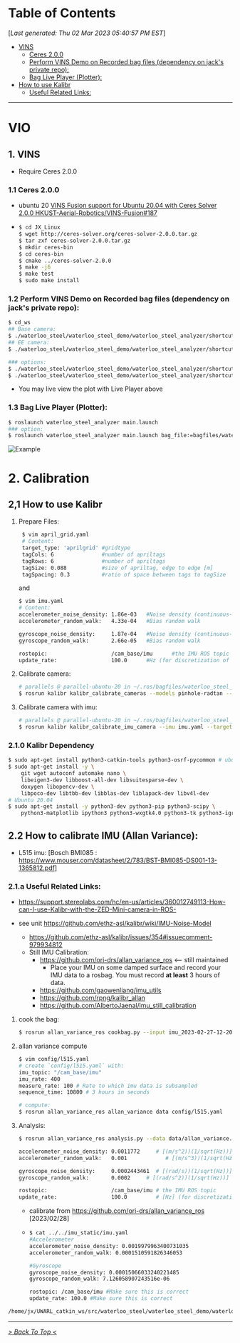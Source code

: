 <toc>

# Table of Contents
[*Last generated: Thu 02 Mar 2023 05:40:57 PM EST*]
  - [VINS](#VINS)
    - [Ceres 2.0.0](#Ceres-200)
    - [Perform VINS Demo on Recorded bag files (dependency on jack's private repo):](#Perform-VINS-Demo-on-Recorded-bag-files-dependency-on-jacks-private-repo)
    - [Bag Live Player (Plotter):](#Bag-Live-Player-Plotter)
  - [How to use Kalibr](#How-to-use-Kalibr)
    - [Useful Related Links:](#Useful-Related-Links)

---
</toc>

# VIO
## 1. VINS

- Require Ceres 2.0.0

### 1.1 Ceres 2.0.0
- ubuntu 20 [VINS Fusion support for Ubuntu 20.04 with Ceres Solver 2.0.0 HKUST-Aerial-Robotics/VINS-Fusion#187](https://github.com/HKUST-Aerial-Robotics/VINS-Fusion/pull/187)

- ```bash
  $ cd JX_Linux
  $ wget http://ceres-solver.org/ceres-solver-2.0.0.tar.gz
  $ tar zxf ceres-solver-2.0.0.tar.gz
  $ mkdir ceres-bin
  $ cd ceres-bin
  $ cmake ../ceres-solver-2.0.0
  $ make -j6
  $ make test
  $ sudo make install
  ```
### 1.2 Perform VINS Demo on Recorded bag files (dependency on jack's private repo):
```bash
$ cd_ws
## Base camera:
$ ./waterloo_steel/waterloo_steel_demo/waterloo_steel_analyzer/shortcuts/tmux_vins.sh base
## EE camera:
$ ./waterloo_steel/waterloo_steel_demo/waterloo_steel_analyzer/shortcuts/tmux_vins.sh EE

### options:
$ ./waterloo_steel/waterloo_steel_demo/waterloo_steel_analyzer/shortcuts/tmux_vins.sh EE <bag_file_path>
$ ./waterloo_steel/waterloo_steel_demo/waterloo_steel_analyzer/shortcuts/tmux_vins.sh EE bagfiles/waterloo_steel_demo/session_0/0_DEMO_12_recording_2023-02-03-10-05-10.bag
```
- You may live view the plot with Live Player above

### 1.3 Bag Live Player (Plotter):
```bash
$ roslaunch waterloo_steel_analyzer main.launch 
### option:
$ roslaunch waterloo_steel_analyzer main.launch bag_file:=bagfiles/waterloo_steel_demo/session_0/0_DEMO_12_recording_2023-02-03-10-05-10.bag
```
![Example](docs/figs/plot_2023_02_23_17_19.png)


# 2. Calibration
## 2,1 How to use Kalibr
1. Prepare Files:
   ```bash
    $ vim april_grid.yaml
    # Content:
    target_type: 'aprilgrid' #gridtype
    tagCols: 6               #number of apriltags
    tagRows: 6               #number of apriltags
    tagSize: 0.088           #size of apriltag, edge to edge [m]
    tagSpacing: 0.3          #ratio of space between tags to tagSize
    ```
    and
    ```bash
    $ vim imu.yaml
    # Content:
    accelerometer_noise_density: 1.86e-03   #Noise density (continuous-time)
    accelerometer_random_walk:   4.33e-04   #Bias random walk
    
    gyroscope_noise_density:     1.87e-04   #Noise density (continuous-time)
    gyroscope_random_walk:       2.66e-05   #Bias random walk
    
    rostopic:                    /cam_base/imu      #the IMU ROS topic
    update_rate:                 100.0      #Hz (for discretization of the values above)
    ```
2. Calibrate camera:
    ```bash
    # parallels @ parallel-ubuntu-20 in ~/.ros/bagfiles/waterloo_steel_demo/session_0 [13:12:18]
    $ rosrun kalibr kalibr_calibrate_cameras --models pinhole-radtan --target april_grid.yaml --bag 5_DEMO_14_recording_2023-02-03-10-10-44.bag --topics /cam_base/color/image_raw --bag-from-to 0 10
    ```
3. Calibrate camera with imu:
    ```bash
    # parallels @ parallel-ubuntu-20 in ~/.ros/bagfiles/waterloo_steel_demo/session_0 [13:12:18]
    $ rosrun kalibr kalibr_calibrate_imu_camera --imu imu.yaml --target april_grid.yaml --bag 5_DEMO_14_recording_2023-02-03-10-10-44.bag  --cam 5_DEMO_14_recording_2023-02-03-10-10-44-camchain.yaml --bag-from-to 0 10
    ```
### 2.1.0  Kalibr Dependency
```bash
$ sudo apt-get install python3-catkin-tools python3-osrf-pycommon # ubuntu 20.04
$ sudo apt-get install -y \
    git wget autoconf automake nano \
    libeigen3-dev libboost-all-dev libsuitesparse-dev \
    doxygen libopencv-dev \
    libpoco-dev libtbb-dev libblas-dev liblapack-dev libv4l-dev
# Ubuntu 20.04
$ sudo apt-get install -y python3-dev python3-pip python3-scipy \
    python3-matplotlib ipython3 python3-wxgtk4.0 python3-tk python3-igraph python3-pyx
```
## 2.2 How to calibrate IMU (Allan Variance):

- L515 imu: [Bosch BMI085 : https://www.mouser.com/datasheet/2/783/BST-BMI085-DS001-13-1365812.pdf]


### 2.1.a Useful Related Links:
- https://support.stereolabs.com/hc/en-us/articles/360012749113-How-can-I-use-Kalibr-with-the-ZED-Mini-camera-in-ROS-

- see unit https://github.com/ethz-asl/kalibr/wiki/IMU-Noise-Model
   - https://github.com/ethz-asl/kalibr/issues/354#issuecomment-979934812
   - Still IMU Calibration:
     - https://github.com/ori-drs/allan_variance_ros <-- still maintained
       - Place your IMU on some damped surface and record your IMU data to a rosbag. You must record **at least** 3 hours of data. 
     - https://github.com/gaowenliang/imu_utils 
     - https://github.com/rpng/kalibr_allan
     - https://github.com/AlbertoJaenal/imu_still_calibration

1. cook the bag:
    ```bash
    $ rosrun allan_variance_ros cookbag.py --input imu_2023-02-27-12-20-36.bag --output data/cook_imu_2023-02-27-12-20-36.bag
    ```
2. allan variance compute

    ```bash
    $ vim config/l515.yaml
    # create `config/l515.yaml` with:
    imu_topic: "/cam_base/imu"
    imu_rate: 400
    measure_rate: 100 # Rate to which imu data is subsampled
    sequence_time: 10800 # 3 hours in seconds

    # compute:
    $ rosrun allan_variance_ros allan_variance data config/l515.yaml
    ```
3. Analysis:
    ```bash
    $ rosrun allan_variance_ros analysis.py --data data/allan_variance.csv
    ```

   ```bash
   accelerometer_noise_density: 0.0011772     # [(m/s^2))(1/sqrt(Hz))] = 120 x e-6 x 9.81 m/s^2/sqrt(Hz)
   accelerometer_random_walk:   0.001            # [(m/s^3))(1/sqrt(Hz))] from {Allan standard deviation (AD)}
   
   gyroscope_noise_density:     0.0002443461  # [(rad/s))(1/sqrt(Hz))] = 0.014^deg/s/sqrt(Hz)
   gyroscope_random_walk:       0.0002     # [(rad/s^2))(1/sqrt(Hz))] from {Allan standard deviation (AD)}
   
   rostopic:                    /cam_base/imu # the IMU ROS topic
   update_rate:                 100.0         # [Hz] (for discretization of the values above)
   ```

   - calibrate from https://github.com/ori-drs/allan_variance_ros [2023/02/28]

   - ```bash
     $ cat ../../imu_static/imu.yaml 
     #Accelerometer
     accelerometer_noise_density: 0.0019979963400731035 
     accelerometer_random_walk: 0.0001510591826346053 
     
     #Gyroscope
     gyroscope_noise_density: 0.00015066033240221485 
     gyroscope_random_walk: 7.126058907243516e-06 
     
     rostopic: /cam_base/imu #Make sure this is correct
     update_rate: 100.0 #Make sure this is correct
     ```

```bash
/home/jx/UWARL_catkin_ws/src/waterloo_steel/waterloo_steel_demo/waterloo_steel_analyzer/shortcuts/batch_tmux_vins.sh waterloo_steel_demo_0519 mono_rgb_imu EE d455 all all accurate_T_ic -1 -1 && /home/jx/UWARL_catkin_ws/src/waterloo_steel/waterloo_steel_demo/waterloo_steel_analyzer/shortcuts/batch_tmux_vins.sh waterloo_steel_demo_0519 mono_rgb_imu base d455 all all accurate_T_ic -1 -1 
```



<eof>

---
[*> Back To Top <*](#Table-of-Contents)
</eof>